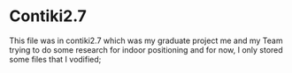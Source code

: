 # Contiki2.7
This file was in contiki2.7
which was my graduate project
me and my Team trying to do some research for indoor positioning
and for now, I only stored some files that I vodified;
